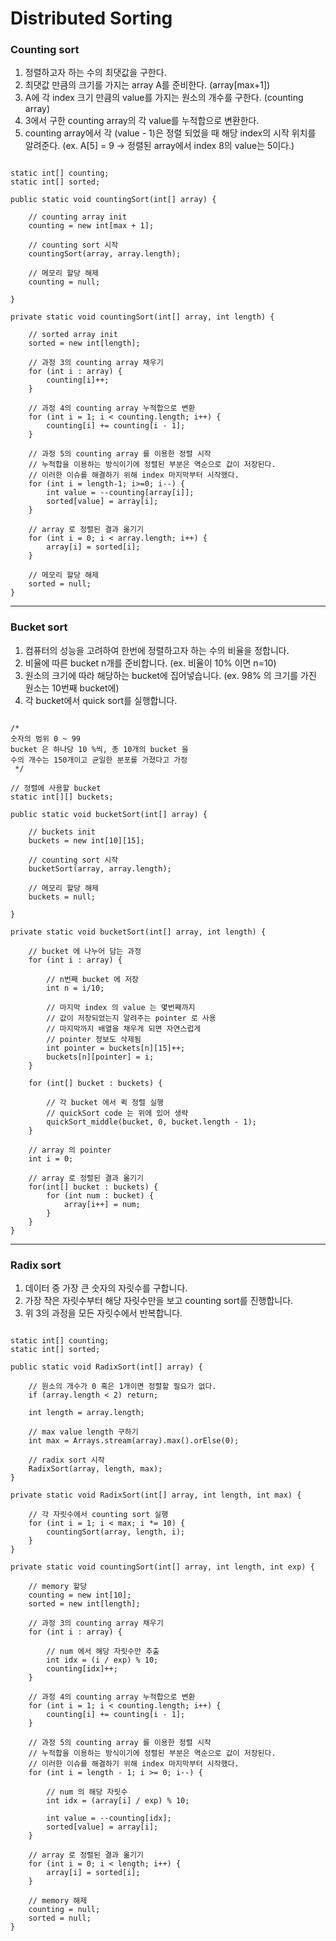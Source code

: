 # Distributed Sorting

### Counting sort
1. 정렬하고자 하는 수의 최댓값을 구한다.
2. 최댓값 만큼의 크기를 가지는 array A를 준비한다. (array[max+1])
3. A에 각 index 크기 만큼의 value를 가지는 원소의 개수를 구한다. (counting array)
4. 3에서 구한 counting array의 각 value를 누적합으로 변환한다.
5. counting array에서 각 (value - 1)은 정렬 되었을 때 해당 index의 시작 위치를 알려준다.
(ex. A[5] = 9 -> 정렬된 array에서 index 8의 value는 5이다.)

``` 

static int[] counting;
static int[] sorted;

public static void countingSort(int[] array) {

    // counting array init
    counting = new int[max + 1];

    // counting sort 시작
    countingSort(array, array.length);

    // 메모리 할당 해제
    counting = null;

}

private static void countingSort(int[] array, int length) {

    // sorted array init
    sorted = new int[length];

    // 과정 3의 counting array 채우기
    for (int i : array) {
        counting[i]++;
    }

    // 과정 4의 counting array 누적합으로 변환
    for (int i = 1; i < counting.length; i++) {
        counting[i] += counting[i - 1];
    }

    // 과정 5의 counting array 를 이용한 정렬 시작
    // 누적합을 이용하는 방식이기에 정렬된 부분은 역순으로 값이 저장된다.
    // 이러한 이슈를 해결하기 위해 index 마지막부터 시작했다.
    for (int i = length-1; i>=0; i--) {
        int value = --counting[array[i]];
        sorted[value] = array[i];
    }

    // array 로 정렬된 결과 옮기기
    for (int i = 0; i < array.length; i++) {
        array[i] = sorted[i];
    }

    // 메모리 할당 해제
    sorted = null;
}

``` 

- - -
    
### Bucket sort
1. 컴퓨터의 성능을 고려하여 한번에 정렬하고자 하는 수의 비율을 정합니다.
2. 비율에 따른 bucket n개를 준비합니다. (ex. 비율이 10% 이면 n=10)
3. 원소의 크기에 따라 해당하는 bucket에 집어넣습니다. (ex. 98% 의 크기를 가진 원소는 10번째 bucket에)
4. 각 bucket에서 quick sort를 실행합니다.

``` 

/*
숫자의 범위 0 ~ 99
bucket 은 하나당 10 %씩, 총 10개의 bucket 을
수의 개수는 150개이고 균일한 분포를 가졌다고 가정
 */
 
// 정렬에 사용할 bucket 
static int[][] buckets;

public static void bucketSort(int[] array) {

    // buckets init
    buckets = new int[10][15];

    // counting sort 시작
    bucketSort(array, array.length);

    // 메모리 할당 해제
    buckets = null;

}

private static void bucketSort(int[] array, int length) {

    // bucket 에 나누어 담는 과정
    for (int i : array) {

        // n번째 bucket 에 저장
        int n = i/10;

        // 마지막 index 의 value 는 몇번째까지
        // 값이 저장되었는지 알려주는 pointer 로 사용
        // 마지막까지 배열을 채우게 되면 자연스럽게
        // pointer 정보도 삭제됨
        int pointer = buckets[n][15]++;
        buckets[n][pointer] = i;
    }

    for (int[] bucket : buckets) {

        // 각 bucket 에서 퀵 정렬 실행
        // quickSort code 는 위에 있어 생략
        quickSort_middle(bucket, 0, bucket.length - 1);
    }

    // array 의 pointer
    int i = 0;

    // array 로 정렬된 결과 옮기기 
    for(int[] bucket : buckets) {
        for (int num : bucket) {
            array[i++] = num;
        }
    }
}

``` 
- - -

### Radix sort
1. 데이터 중 가장 큰 숫자의 자릿수를 구합니다.
2. 가장 작은 자릿수부터 해당 자릿수만을 보고 counting sort를 진행합니다.
3. 위 3의 과정을 모든 자릿수에서 반복합니다.

``` 

static int[] counting;
static int[] sorted;

public static void RadixSort(int[] array) {

    // 원소의 개수가 0 혹은 1개이면 정렬할 필요가 없다.
    if (array.length < 2) return;

    int length = array.length;

    // max value length 구하기
    int max = Arrays.stream(array).max().orElse(0);

    // radix sort 시작
    RadixSort(array, length, max);
}

private static void RadixSort(int[] array, int length, int max) {

    // 각 자릿수에서 counting sort 실행
    for (int i = 1; i < max; i *= 10) {
        countingSort(array, length, i);
    }
}

private static void countingSort(int[] array, int length, int exp) {

    // memory 할당
    counting = new int[10];
    sorted = new int[length];

    // 과정 3의 counting array 채우기
    for (int i : array) {

        // num 에서 해당 자릿수만 추출
        int idx = (i / exp) % 10;
        counting[idx]++;
    }

    // 과정 4의 counting array 누적합으로 변환
    for (int i = 1; i < counting.length; i++) {
        counting[i] += counting[i - 1];
    }

    // 과정 5의 counting array 를 이용한 정렬 시작
    // 누적합을 이용하는 방식이기에 정렬된 부분은 역순으로 값이 저장된다.
    // 이러한 이슈를 해결하기 위해 index 마지막부터 시작했다.
    for (int i = length - 1; i >= 0; i--) {

        // num 의 해당 자릿수
        int idx = (array[i] / exp) % 10;

        int value = --counting[idx];
        sorted[value] = array[i];
    }

    // array 로 정렬된 결과 옮기기
    for (int i = 0; i < length; i++) {
        array[i] = sorted[i];
    }

    // memory 해제
    counting = null;
    sorted = null;
}

``` 

